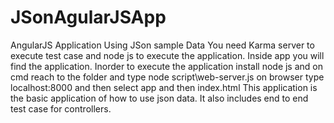 JSonAgularJSApp
===============

AngularJS Application Using JSon sample Data
You need Karma server to execute test case and node js to execute the application.
Inside app you will find the application.
Inorder to execute the application install node js and on cmd reach to the folder and type node script\web-server.js
on browser type localhost:8000 and then select app and then index.html
This application is the basic application of how to use json data.
It also includes end to end test case for controllers.
